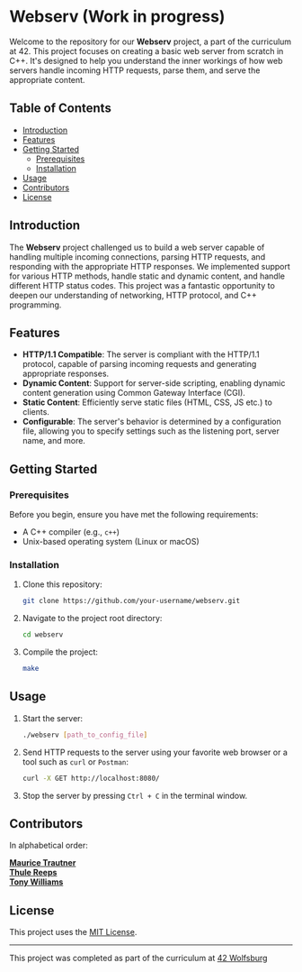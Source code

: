 # Webserv (Work in progress)

Welcome to the repository for our **Webserv** project, a part of the curriculum at 42.
This project focuses on creating a basic web server from scratch in C++. 
It's designed to help you understand the inner workings of how web servers handle incoming HTTP requests, 
parse them, and serve the appropriate content.

## Table of Contents

- [Introduction](#introduction)
- [Features](#features)
- [Getting Started](#getting-started)
    - [Prerequisites](#prerequisites)
    - [Installation](#installation)
- [Usage](#usage)
- [Contributors](#contributors)
- [License](#license)

## Introduction

The **Webserv** project challenged us to build a web server capable of handling multiple incoming connections, 
parsing HTTP requests, and responding with the appropriate HTTP responses. 
We implemented support for various HTTP methods, handle static and dynamic content, 
and handle different HTTP status codes. 
This project was a fantastic opportunity to deepen our understanding of networking, 
HTTP protocol, and C++ programming.

## Features

- **HTTP/1.1 Compatible**: The server is compliant with the HTTP/1.1 protocol, capable of parsing incoming requests and generating appropriate responses.
- **Dynamic Content**: Support for server-side scripting, enabling dynamic content generation using Common Gateway Interface (CGI).
- **Static Content**: Efficiently serve static files (HTML, CSS, JS etc.) to clients.
- **Configurable**: The server's behavior is determined by a configuration file, allowing you to specify settings such as the listening port, server name, and more.

## Getting Started

### Prerequisites

Before you begin, ensure you have met the following requirements:

- A C++ compiler (e.g., `c++`)
- Unix-based operating system (Linux or macOS)

### Installation

1. Clone this repository:

   ```bash
   git clone https://github.com/your-username/webserv.git
   ```
2. Navigate to the project root directory:

   ```bash
   cd webserv
   ```

3. Compile the project:

   ```bash
   make
   ```
   
## Usage

1. Start the server:

   ```bash
   ./webserv [path_to_config_file]
   ```
   
2. Send HTTP requests to the server using your favorite web browser or a tool such as `curl` or `Postman`:

   ```bash
   curl -X GET http://localhost:8080/
   ```
   
3. Stop the server by pressing `Ctrl + C` in the terminal window.

## Contributors

In alphabetical order:

[**Maurice Trautner**](https://github.com/Mowriez)  
[**Thule Reeps**](https://github.com/thule-re)  
[**Tony Williams**](https://github.com/tonywilliamspiano)  

## License

This project uses the [MIT License](LICENSE).

---
This project was completed as part of the curriculum at [42 Wolfsburg](https://www.42wolfsburg.de/)

